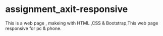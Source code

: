 # assignment_axit-responsive
This is a web page , makeing with HTML ,CSS &amp; Bootstrap,This web page responsive for pc &amp; phone.
